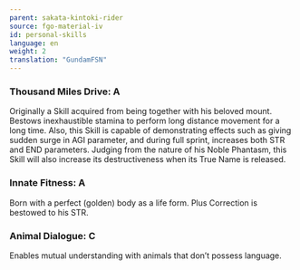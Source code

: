 ```yaml
---
parent: sakata-kintoki-rider
source: fgo-material-iv
id: personal-skills
language: en
weight: 2
translation: "GundamFSN"
---
```


### Thousand Miles Drive: A

Originally a Skill acquired from being together with his beloved mount.
Bestows inexhaustible stamina to perform long distance movement for a long time.
Also, this Skill is capable of demonstrating effects such as giving sudden surge in AGI parameter, and during full sprint, increases both STR and END parameters.
Judging from the nature of his Noble Phantasm, this Skill will also increase its destructiveness when its True Name is released.

### Innate Fitness: A

Born with a perfect (golden) body as a life form.
Plus Correction is bestowed to his STR.

### Animal Dialogue: C

Enables mutual understanding with animals that don’t possess language.
